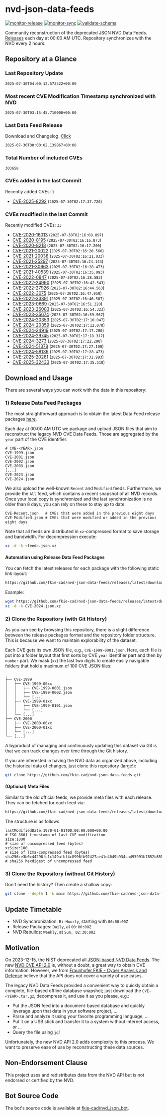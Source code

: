 # nvd-json-data-feeds

[![monitor-release](https://github.com/fkie-cad/nvd-json-data-feeds/actions/workflows/monitor_release.yml/badge.svg)](https://github.com/fkie-cad/nvd-json-data-feeds/actions/workflows/monitor_release.yml)
[![monitor-sync](https://github.com/fkie-cad/nvd-json-data-feeds/actions/workflows/monitor_sync.yml/badge.svg)](https://github.com/fkie-cad/nvd-json-data-feeds/actions/workflows/monitor_sync.yml)
[![validate-schema](https://github.com/fkie-cad/nvd-json-data-feeds/actions/workflows/validate_schema.yml/badge.svg)](https://github.com/fkie-cad/nvd-json-data-feeds/actions/workflows/validate_schema.yml)

Community reconstruction of the deprecated JSON NVD Data Feeds.
[Releases](https://github.com/fkie-cad/nvd-json-data-feeds/releases/latest) each day at 00:00 AM UTC.
Repository synchronizes with the NVD every 2 hours.

## Repository at a Glance

### Last Repository Update

```plain
2025-07-30T04:00:12.573522+00:00
```

### Most recent CVE Modification Timestamp synchronized with NVD

```plain
2025-07-30T03:15:45.710000+00:00
```

### Last Data Feed Release

Download and Changelog: [Click](https://github.com/fkie-cad/nvd-json-data-feeds/releases/latest)

```plain
2025-07-30T00:00:02.139867+00:00
```

### Total Number of included CVEs

```plain
303658
```

### CVEs added in the last Commit

Recently added CVEs: `1`

- [CVE-2025-8292](CVE-2025/CVE-2025-82xx/CVE-2025-8292.json) (`2025-07-30T02:17:37.720`)


### CVEs modified in the last Commit

Recently modified CVEs: `33`

- [CVE-2020-16013](CVE-2020/CVE-2020-160xx/CVE-2020-16013.json) (`2025-07-30T02:16:08.897`)
- [CVE-2020-8195](CVE-2020/CVE-2020-81xx/CVE-2020-8195.json) (`2025-07-30T02:16:16.873`)
- [CVE-2020-8218](CVE-2020/CVE-2020-82xx/CVE-2020-8218.json) (`2025-07-30T02:16:17.200`)
- [CVE-2021-20022](CVE-2021/CVE-2021-200xx/CVE-2021-20022.json) (`2025-07-30T02:16:20.560`)
- [CVE-2021-20038](CVE-2021/CVE-2021-200xx/CVE-2021-20038.json) (`2025-07-30T02:16:21.033`)
- [CVE-2021-25297](CVE-2021/CVE-2021-252xx/CVE-2021-25297.json) (`2025-07-30T02:16:24.143`)
- [CVE-2021-30663](CVE-2021/CVE-2021-306xx/CVE-2021-30663.json) (`2025-07-30T02:16:28.473`)
- [CVE-2021-40539](CVE-2021/CVE-2021-405xx/CVE-2021-40539.json) (`2025-07-30T02:16:35.093`)
- [CVE-2022-0847](CVE-2022/CVE-2022-08xx/CVE-2022-0847.json) (`2025-07-30T02:16:38.583`)
- [CVE-2022-24990](CVE-2022/CVE-2022-249xx/CVE-2022-24990.json) (`2025-07-30T02:16:42.543`)
- [CVE-2022-27926](CVE-2022/CVE-2022-279xx/CVE-2022-27926.json) (`2025-07-30T02:16:44.563`)
- [CVE-2022-3075](CVE-2022/CVE-2022-30xx/CVE-2022-3075.json) (`2025-07-30T02:16:47.950`)
- [CVE-2022-33891](CVE-2022/CVE-2022-338xx/CVE-2022-33891.json) (`2025-07-30T02:16:46.507`)
- [CVE-2023-0669](CVE-2023/CVE-2023-06xx/CVE-2023-0669.json) (`2025-07-30T02:16:51.220`)
- [CVE-2023-26083](CVE-2023/CVE-2023-260xx/CVE-2023-26083.json) (`2025-07-30T02:16:54.323`)
- [CVE-2023-35674](CVE-2023/CVE-2023-356xx/CVE-2023-35674.json) (`2025-07-30T02:16:59.967`)
- [CVE-2024-20353](CVE-2024/CVE-2024-203xx/CVE-2024-20353.json) (`2025-07-30T02:17:10.047`)
- [CVE-2024-20359](CVE-2024/CVE-2024-203xx/CVE-2024-20359.json) (`2025-07-30T02:17:12.070`)
- [CVE-2024-24919](CVE-2024/CVE-2024-249xx/CVE-2024-24919.json) (`2025-07-30T02:17:17.200`)
- [CVE-2024-29745](CVE-2024/CVE-2024-297xx/CVE-2024-29745.json) (`2025-07-30T02:17:18.317`)
- [CVE-2024-3273](CVE-2024/CVE-2024-32xx/CVE-2024-3273.json) (`2025-07-30T02:17:22.290`)
- [CVE-2024-51378](CVE-2024/CVE-2024-513xx/CVE-2024-51378.json) (`2025-07-30T02:17:27.100`)
- [CVE-2024-58136](CVE-2024/CVE-2024-581xx/CVE-2024-58136.json) (`2025-07-30T02:17:28.473`)
- [CVE-2025-20281](CVE-2025/CVE-2025-202xx/CVE-2025-20281.json) (`2025-07-30T02:17:31.993`)
- [CVE-2025-32433](CVE-2025/CVE-2025-324xx/CVE-2025-32433.json) (`2025-07-30T02:17:35.510`)


## Download and Usage

There are several ways you can work with the data in this repository:

### 1) Release Data Feed Packages

The most straightforward approach is to obtain the latest Data Feed release packages [here](https://github.com/fkie-cad/nvd-json-data-feeds/releases/latest).

Each day at 00:00 AM UTC we package and upload JSON files that aim to reconstruct the legacy NVD CVE Data Feeds.
Those are aggregated by the `year` part of the CVE identifier:

```
# CVE-<YEAR>.json
CVE-1999.json
CVE-2001.json
CVE-2002.json
CVE-2003.json
[...]
CVE-2023.json
CVE-2024.json
```

We also upload the well-known `Recent` and `Modified` feeds.
Furthermore, we provide the `All` feed, which contains a recent snapshot of all NVD records.
Once your local copy is synchronized and the last synchronization is no older than 8 days, you can rely on these to stay up to date:

```plain
CVE-Recent.json   # CVEs that were added in the previous eight days
CVE-Modified.json # CVEs that were modified or added in the previous eight days
```

Note that all feeds are distributed in `xz`-compressed format to save storage and bandwidth.
For decompression execute:

```sh
xz -d -k <feed>.json.xz
```

#### Automation using Release Data Feed Packages

You can fetch the latest releases for each package with the following static link layout:

```sh
https://github.com/fkie-cad/nvd-json-data-feeds/releases/latest/download/CVE-<YEAR>.json.xz
```

Example:

```sh
wget https://github.com/fkie-cad/nvd-json-data-feeds/releases/latest/download/CVE-2024.json.xz
xz -d -k CVE-2024.json.xz
```

### 2) Clone the Repository (with Git History)

As you can see by browsing this repository, there is a slight difference between the release packages format and the repository folder structure.
This is because we want to maintain explorability of the dataset.

Each CVE gets its own JSON file, e.g., `CVE-1999-0001.json`.
Here, each file is put into a folder layout that first sorts by CVE `year` identifier part and then by `number` part.
We mask (`xx`) the last two digits to create easily navigable folders that hold a maximum of 100 CVE JSON files:

```plain
.
├── CVE-1999
│   ├── CVE-1999-00xx
│   │   ├── CVE-1999-0001.json
│   │   ├── CVE-1999-0002.json
│   │   └── [...]
│   ├── CVE-1999-01xx
│   │   ├── CVE-1999-0101.json
│   │   └── [...]
│   └── [...]
├── CVE-2000
│   ├── CVE-2000-00xx
│   ├── CVE-2000-01xx
│   └── [...]
└── [...]
```

A byproduct of managing and continuously updating this dataset via Git is that we can track changes over time through the Git history.

If you are interested in having the NVD data as organized above, including the historical data of changes, just clone this repository (large!):

```sh
git clone https://github.com/fkie-cad/nvd-json-data-feeds.git
```

#### (Optional) Meta Files

Similar to the old official feeds, we provide meta files with each release. They can be fetched for each feed via:

```sh
https://github.com/fkie-cad/nvd-json-data-feeds/releases/latest/download/CVE-<YEAR>.meta
```

The structure is as follows:

```plain
lastModifiedDate:1970-01-01T00:00:00.000+00:00                          # ISO 8601 timestamp of last CVE modification
size:1000                                                               # size of uncompressed feed (bytes)
xzSize:100                                                              # size of lzma-compressed feed (bytes)
sha256:e3b0c44298fc1c149afbf4c8996fb92427ae41e4649b934ca495991b7852b855 # sha256 hexdigest of uncompressed feed
```

### 3) Clone the Repository (without Git History)

Don't need the history? Then create a shallow copy:

```sh
git clone --depth 1 -b main https://github.com/fkie-cad/nvd-json-data-feeds.git
```


## Update Timetable

* NVD Synchronization: `Bi-Hourly`, starting with `00:00:00Z`
* Release Packages: `Daily`, at `00:00:00Z`
* NVD Rebuilds: `Weekly`, at `Sun, 02:30:00Z`


## Motivation

On 2023-12-15, the NIST deprecated all [JSON-based NVD Data Feeds](https://nvd.nist.gov/vuln/data-feeds#divRetirementBanner-1).
The new [NVD CVE API 2.0](https://nvd.nist.gov/developers/vulnerabilities) is, without a doubt, a great way to obtain CVE information.
However, we from [Fraunhofer FKIE - Cyber Analysis and Defense](https://www.fkie.fraunhofer.de/en/departments/cad.html) believe that the API does not cover a variety of use cases.

The legacy NVD Data Feeds provided a convenient way to quickly obtain a complete, file-based offline database snapshot; just download the `CVE-<YEAR>.tar.gz`, decompress it, and use it as you please, e.g.:

- Put the JSON feed into a document-based database and quickly leverage upon that data in your software project, ...
- Parse and analyze it using your favorite programming language, ...
- Put it on a USB stick and transfer it to a system without internet access, or ...
- Query the file using `jq`!

Unfortunately, the new NVD API 2.0 adds complexity to this process.
We want to preserve ease of use by reconstructing these data sources.

## Non-Endorsement Clause

This project uses and redistributes data from the NVD API but is not endorsed or certified by the NVD.

## Bot Source Code

The bot's source code is available at [fkie-cad/nvd\_json\_bot](https://github.com/fkie-cad/nvd_json_bot).
